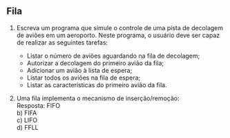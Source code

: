 ## Fila

01. Escreva um programa que simule o controle de uma pista de decolagem de aviões em um aeroporto. Neste programa, o usuário deve ser capaz de realizar as seguintes tarefas:

    * Listar o número de aviões aguardando na fila de decolagem;  
    * Autorizar a decolagem do primeiro avião da fila;  
    * Adicionar um avião à lista de espera;  
    * Listar todos os aviões na fila de espera;  
    * Listar as características do primeiro avião da fila.

2. Uma fila implementa o mecanismo de inserção/remoção:  
    Resposta: FIFO  
b) FIFA  
c) LIFO  
d) FFLL  
